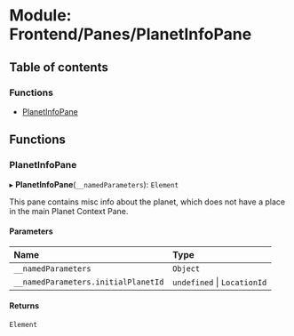 # Module: Frontend/Panes/PlanetInfoPane

## Table of contents

### Functions

- [PlanetInfoPane](Frontend_Panes_PlanetInfoPane.md#planetinfopane)

## Functions

### PlanetInfoPane

▸ **PlanetInfoPane**(`__namedParameters`): `Element`

This pane contains misc info about the planet, which does not have a place in the main Planet Context Pane.

#### Parameters

| Name                                | Type                        |
| :---------------------------------- | :-------------------------- |
| `__namedParameters`                 | `Object`                    |
| `__namedParameters.initialPlanetId` | `undefined` \| `LocationId` |

#### Returns

`Element`
